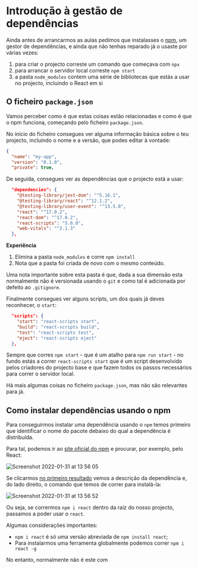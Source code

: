 # Introdução à gestão de dependências

Ainda antes de arrancarmos as aulas pedimos que instalasses o [npm](https://www.npmjs.com/), um gestor de dependências, e ainda que não tenhas reparado já o usaste por várias vezes:
1. para criar o projecto correste um comando que começava com `npx`
2. para arrancar o servidor local correste `npm start`
3. a pasta `node_modules` contem uma série de bibliotecas que estás a usar no projecto, incluindo o React em si

## O ficheiro `package.json`

Vamos perceber como é que estas coisas estão relacionadas e como é que o npm funciona, começando pelo ficheiro `package.json`.

No início do ficheiro consegues ver alguma informação básica sobre o teu projecto, incluindo o nome e a versão, que podes editar à vontade:

```json
{
  "name": "my-app",
  "version": "0.1.0",
  "private": true,
```

De seguida, consegues ver as dependências que o projecto está a usar:

```json
  "dependencies": {
    "@testing-library/jest-dom": "^5.16.1",
    "@testing-library/react": "^12.1.2",
    "@testing-library/user-event": "^13.5.0",
    "react": "^17.0.2",
    "react-dom": "^17.0.2",
    "react-scripts": "5.0.0",
    "web-vitals": "^2.1.3"
  },
```

**Experiência**

1. Elimina a pasta `node_modules` e corre `npm install`
2. Nota que a pasta foi criada de novo com o mesmo conteúdo.

Uma nota importante sobre esta pasta é que, dada a sua dimensão esta normalmente não é versionada usando o `git` e como tal é adicionada por defeito ao `.gitignore`.

Finalmente consegues ver alguns scripts, um dos quais já deves reconhecer, o `start`:

```json
  "scripts": {
    "start": "react-scripts start",
    "build": "react-scripts build",
    "test": "react-scripts test",
    "eject": "react-scripts eject"
  },
```

Sempre que corres `npm start` - que é um atalho para `npm run start` - no fundo estás a correr `react-scripts start` que é um script desenvolvido pelos criadores do projecto base e que fazem todos os passos necessários para correr o servidor local.

Há mais algumas coisas no ficheiro `package.json`, mas não são relevantes para já.

## Como instalar dependências usando o npm

Para conseguirmos instalar uma dependência usando o `npm` temos primeiro que identificar o nome do pacote debaixo do qual a dependência é distribuída.

Para tal, podemos ir ao [site oficial do npm](https://www.npmjs.com/) e procurar, por exemplo, pelo React:

![Screenshot 2022-01-31 at 13 56 05](https://user-images.githubusercontent.com/39055313/151806423-47711b45-8693-4329-a70e-d17f8fba5362.png)

Se clicarmos [no primeiro resultado](https://www.npmjs.com/package/react) vemos a descrição da dependência e, do lado direito, o comando que temos de correr para instalá-la:

![Screenshot 2022-01-31 at 13 56 52](https://user-images.githubusercontent.com/39055313/151806576-99c3bd60-aecb-4d8e-bbd1-19fff5ee6202.png)

Ou seja, se corrermos `npm i react` dentro da raíz do nosso projecto, passamos a poder usar o `react`.

Algumas considerações importantes:
* `npm i react` é só uma versão abreviada de `npm install react`;
* Para instalarmos uma ferramenta globalmente podemos correr `npm i react -g`

No entanto, normalmente não é este com


